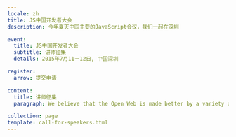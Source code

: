```yaml
---
locale: zh
title: JS中国开发者大会
description: 今年夏天中国主要的JavaScript会议，我们一起在深圳

event:
  title: JS中国开发者大会
  subtitle: 讲师征集
  details: 2015年7月11－12日, 中国深圳

register:
  arrow: 提交申请

content:
  title: 讲师征集
  paragraph: We believe that the Open Web is made better by a variety of perspectives. Our goal is to create a respectful, inclusive, and diverse environment for all, where we can seek out and explore new ideas and concepts that push the boundaries of CSS and the web community at large.

collection: page
template: call-for-speakers.html
---
```

